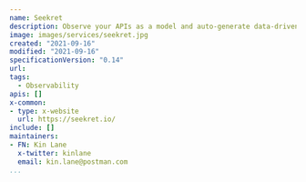 ```yaml
---
name: Seekret
description: Observe your APIs as a model and auto-generate data-driven tests to keep your cloud-native apps running smoothly.
image: images/services/seekret.jpg
created: "2021-09-16"
modified: "2021-09-16"
specificationVersion: "0.14"
url: 
tags:
  - Observability
apis: []
x-common:
- type: x-website
  url: https://seekret.io/ 
include: []
maintainers:
- FN: Kin Lane
  x-twitter: kinlane
  email: kin.lane@postman.com
...
```

